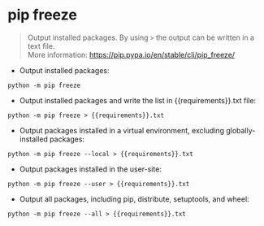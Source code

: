 # pip freeze

> Output installed packages. By using `>` the output can be written in a text file.<br>
> More information: <https://pip.pypa.io/en/stable/cli/pip_freeze/>

- Output installed packages:

`python -m pip freeze`

- Output installed packages and write the list in {{requirements}}.txt file:

`python -m pip freeze > {{requirements}}.txt`

- Output packages installed in a virtual environment, excluding globally-installed packages:

`python -m pip freeze --local > {{requirements}}.txt`

- Output packages installed in the user-site:

`python -m pip freeze --user > {{requirements}}.txt`

- Output all packages, including pip, distribute, setuptools, and wheel:

`python -m pip freeze --all > {{requirements}}.txt`
